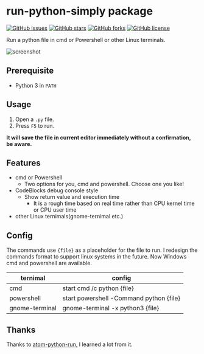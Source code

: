 # run-python-simply package
[![GitHub issues](https://img.shields.io/github/issues/techstay/run-python-simply.svg?style=plastic)](https://github.com/techstay/run-python-simply/issues)
[![GitHub stars](https://img.shields.io/github/stars/techstay/run-python-simply.svg?style=plastic)](https://github.com/techstay/run-python-simply/stargazers)
[![GitHub forks](https://img.shields.io/github/forks/techstay/run-python-simply.svg?style=plastic)](https://github.com/techstay/run-python-simply/network)
[![GitHub license](https://img.shields.io/badge/license-MIT-blue.svg?style=plastic)](https://raw.githubusercontent.com/techstay/run-python-simply/master/LICENSE.md)

Run a python file in cmd or Powershell or other Linux terminals.

![screenshot](https://raw.githubusercontent.com/techstay/run-python-simply/master/shot.PNG)

## Prerequisite

- Python 3 in `PATH`


## Usage

1. Open a `.py` file.
2. Press `F5` to run.


**It will save the file in current editor immediately without a confirmation, be aware.**

## Features

- cmd or Powershell
  - Two options for you, cmd and powershell. Choose one you like!
- CodeBlocks debug console style
  - Show return value and execution time
    - It is a rough time based on real time rather than CPU kernel time or CPU user time
- other Linux ternimals(gnome-ternimal etc.)


## Config
The commands use `{file}` as a placeholder for the file to run. I redesign the commands format to support linux systems in the future. Now Windows cmd and powershell are available.

|ternimal|config|
|----|----|
|cmd|start cmd /c python {file}|
|powershell|start powershell -Command python {file}|
|gnome-terminal|gnome-terminal -x python3 {file}|

## Thanks

Thanks to [atom-python-run](https://github.com/foreshadow/atom-python-run), I learned a lot from it.
